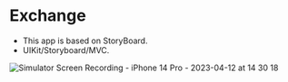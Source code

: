 # Exchange
- This app is based on StoryBoard. 
- UIKit/Storyboard/MVC.

![Simulator Screen Recording - iPhone 14 Pro - 2023-04-12 at 14 30 18](https://user-images.githubusercontent.com/122404100/231447631-0080238e-480d-42a9-8719-10486a087240.gif)

